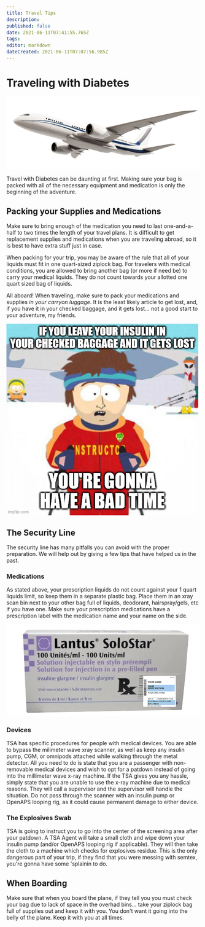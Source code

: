 ```yaml
---
title: Travel Tips
description: 
published: false
date: 2021-06-11T07:41:55.765Z
tags: 
editor: markdown
dateCreated: 2021-06-11T07:07:56.985Z
---
```


# Traveling with Diabetes


<!--
~~1. if you're bringing pens or pills, make sure your rx label is on the box
2. don't take your pump through the mmwave or send it thru the xray machine
3. ask for a patdown~~
4. describe the explosives screening procedure
5. indicate that pumps will be affected by airplane pressure
6. Don't ever disconnect your pump, as you may be taken to secondary inspection
-->

![airplane.png](/airplane.png)

Travel with Diabetes can be daunting at first. Making sure your bag is packed with all of the necessary equipment and medication is only the beginning of the adventure.

## Packing your Supplies and Medications

Make sure to bring enough of the medication you need to last one-and-a-half to two times the length of your travel plans. It is difficult to get replacement supplies and medications when you are traveling abroad, so it is best to have extra stuff just in case.

When packing for your trip, you may be aware of the rule that all of your liquids must fit in one quart-sized ziplock bag. For travelers with medical conditions, you are allowed to bring another bag (or more if need be) to carry your medical liquids. They do not count towards your allotted one quart sized bag of liquids.

All aboard! When traveling, make sure to pack your medications and supplies _in your carryon luggage_. It is the least likely article to get lost, and, if you have it in your checked baggage, and it gets lost... not a good start to your adventure, my friends.

![5cvv0y.jpg](/5cvv0y.jpg)

## The Security Line

The security line has many pitfalls you can avoid with the proper preparation. We will help out by giving a few tips that have helped us in the past.

### Medications
As stated above, your prescription liquids do not count against your 1 quart liquids limit, so keep them in a separate plastic bag. Place them in an xray scan bin next to your other bag full of liquids, deodorant, hairspray/gels, etc if you have one. Make sure your prescription medications have a prescription label with the medication name and your name on the side.

![rx-insulin.png](/rx-insulin.png)

### Devices
TSA has specific procedures for people with medical devices. You are able to bypass the milimeter wave xray scanner, as well as keep any insulin pump, CGM, or omnipods attached while walking through the metal detector. All you need to do is state that you are a passenger with non-removable medical devices and wish to opt for a patdown instead of going into the millimeter wave x-ray machine. If the TSA gives you any hassle, simply state that you are unable to use the x-ray machine due to medical reasons. They will call a supervisor and the supervisor will handle the situation. Do not pass through the scanner with an insulin pump or OpenAPS looping rig, as it could cause permanent damage to either device.

### The Explosives Swab
TSA is going to instruct you to go into the center of the screening area after your patdown. A TSA Agent will take a small cloth and wipe down your insulin pump (and/or OpenAPS looping rig if applicable). They will then take the cloth to a machine which checks for explosives residue. This is the only dangerous part of your trip, if they find that you were messing with semtex, you're gonna have some 'splainin to do.

## When Boarding

Make sure that when you board the plane, if they tell you you must check your bag due to lack of space in the overhad bins... take your ziplock bag full of supplies out and keep it with you. You don't want it going into the belly of the plane. Keep it with you at all times.